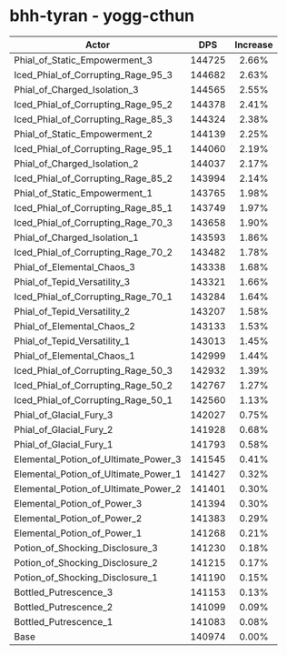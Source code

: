 # bhh-tyran - yogg-cthun
| Actor | DPS | Increase |
|---|:---:|:---:|
|Phial_of_Static_Empowerment_3|144725|2.66%|
|Iced_Phial_of_Corrupting_Rage_95_3|144682|2.63%|
|Phial_of_Charged_Isolation_3|144565|2.55%|
|Iced_Phial_of_Corrupting_Rage_95_2|144378|2.41%|
|Iced_Phial_of_Corrupting_Rage_85_3|144324|2.38%|
|Phial_of_Static_Empowerment_2|144139|2.25%|
|Iced_Phial_of_Corrupting_Rage_95_1|144060|2.19%|
|Phial_of_Charged_Isolation_2|144037|2.17%|
|Iced_Phial_of_Corrupting_Rage_85_2|143994|2.14%|
|Phial_of_Static_Empowerment_1|143765|1.98%|
|Iced_Phial_of_Corrupting_Rage_85_1|143749|1.97%|
|Iced_Phial_of_Corrupting_Rage_70_3|143658|1.90%|
|Phial_of_Charged_Isolation_1|143593|1.86%|
|Iced_Phial_of_Corrupting_Rage_70_2|143482|1.78%|
|Phial_of_Elemental_Chaos_3|143338|1.68%|
|Phial_of_Tepid_Versatility_3|143321|1.66%|
|Iced_Phial_of_Corrupting_Rage_70_1|143284|1.64%|
|Phial_of_Tepid_Versatility_2|143207|1.58%|
|Phial_of_Elemental_Chaos_2|143133|1.53%|
|Phial_of_Tepid_Versatility_1|143013|1.45%|
|Phial_of_Elemental_Chaos_1|142999|1.44%|
|Iced_Phial_of_Corrupting_Rage_50_3|142932|1.39%|
|Iced_Phial_of_Corrupting_Rage_50_2|142767|1.27%|
|Iced_Phial_of_Corrupting_Rage_50_1|142560|1.13%|
|Phial_of_Glacial_Fury_3|142027|0.75%|
|Phial_of_Glacial_Fury_2|141928|0.68%|
|Phial_of_Glacial_Fury_1|141793|0.58%|
|Elemental_Potion_of_Ultimate_Power_3|141545|0.41%|
|Elemental_Potion_of_Ultimate_Power_1|141427|0.32%|
|Elemental_Potion_of_Ultimate_Power_2|141401|0.30%|
|Elemental_Potion_of_Power_3|141394|0.30%|
|Elemental_Potion_of_Power_2|141383|0.29%|
|Elemental_Potion_of_Power_1|141268|0.21%|
|Potion_of_Shocking_Disclosure_3|141230|0.18%|
|Potion_of_Shocking_Disclosure_2|141215|0.17%|
|Potion_of_Shocking_Disclosure_1|141190|0.15%|
|Bottled_Putrescence_3|141153|0.13%|
|Bottled_Putrescence_2|141099|0.09%|
|Bottled_Putrescence_1|141083|0.08%|
|Base|140974|0.00%|
